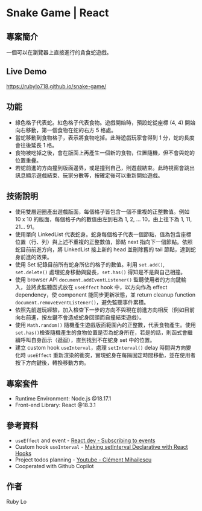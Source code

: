 # Snake Game | React

## 專案簡介

一個可以在瀏覽器上直接進行的貪食蛇遊戲。

## Live Demo
https://rubylo718.github.io/snake-game/

## 功能

- 綠色格子代表蛇。紅色格子代表食物。遊戲開始時，預設蛇從座標 (4, 4) 開始向右移動，第一個食物在蛇的右方 5 格處。
- 當蛇移動到食物格子，表示將食物吃掉。此時遊戲玩家會得到 1 分，蛇的長度會往後延長 1 格。
- 食物被吃掉之後，會在版面上再產生一個新的食物，位置隨機，但不會與蛇的位置重疊。
- 若蛇前進的方向撞到版面邊界，或是撞到自己，則遊戲結束。此時視窗會跳出訊息顯示遊戲結束、玩家分數等，按確定後可以重新開始遊戲。

## 技術說明

- 使用雙層迴圈產出遊戲版面，每個格子皆包含一個不重複的正整數值。例如 10 x 10 的版面，每個格子內的數值由左到右為 1, 2, ... 10，由上往下為 1, 11, 21... 91。
- 使用單向 LinkedList 代表蛇身。蛇身每個格子代表一個節點，值為包含座標位置（行、列）與上述不重複的正整數值，節點 next 指向下一個節點。依照蛇目前前進方向，將 LinkedList 接上新的 head 並刪除舊的 tail 節點，達到蛇身前進的效果。
- 使用 Set 紀錄目前所有蛇身所佔的格子的數值。利用 `set.add()`, `set.delete()` 處理蛇身移動與變長，`set.has()` 得知是不是與自己相撞。
- 使用 browser API `document.addEventListener()` 監聽使用者的方向鍵輸入，並將此監聽函式放在 `useEffect` hook 中，以方向作為 effect dependency，使 component 能同步更新狀態，並 return cleanup function `document.removeEventListener()`，避免監聽事件累積。
- 依照先前遊玩經驗，加入檢查下一步的方向不與現在前進方向相反（例如目前向右前進，按左鍵不會造成蛇身回頭而自撞結束遊戲）。
- 使用 `Math.random()` 隨機產生遊戲版面範圍內的正整數，代表食物產生。使用 `set.has()`檢查隨機產生的食物位置是否為蛇身所在，若是的話，則函式會繼續呼叫自身函示（遞迴），直到找到不在蛇身 set 中的位置。
- 建立 custom hook `useInterval`，處理 `setInterval()` delay 時間與方向變化時 `useEffect` 重新渲染的衝突，實現蛇身在每隔固定時間移動，並在使用者按下方向鍵後，轉換移動方向。

## 專案套件

- Runtime Environment: Node.js @18.17.1
- Front-end Library: React @18.3.1

## 參考資料

- `useEffect` and event - [React.dev - Subscribing to events](https://react.dev/learn/synchronizing-with-effects#subscribing-to-events)
- Custom hook `useInterval` - [Making setInterval Declarative with React Hooks](https://overreacted.io/making-setinterval-declarative-with-react-hooks/)
- Project todos planning - [Youtube - Clément Mihailescu](https://www.youtube.com/watch?v=7Rkib_fvowE&t=319s)
- Cooperated with Github Copilot

## 作者
Ruby Lo 